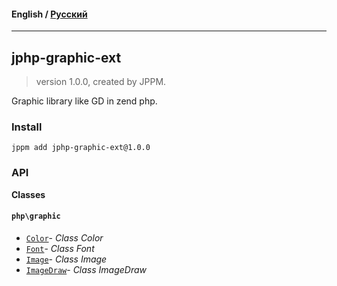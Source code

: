 #### **English** / [Русский](README.ru.md)

---

## jphp-graphic-ext
> version 1.0.0, created by JPPM.

Graphic library like GD in zend php.

### Install
```
jppm add jphp-graphic-ext@1.0.0
```

### API
**Classes**

#### `php\graphic`

- [`Color`](https://github.com/jphp-compiler/jphp/blob/master/exts/jphp-graphic-ext/api-docs/classes/php/graphic/Color.md)- _Class Color_
- [`Font`](https://github.com/jphp-compiler/jphp/blob/master/exts/jphp-graphic-ext/api-docs/classes/php/graphic/Font.md)- _Class Font_
- [`Image`](https://github.com/jphp-compiler/jphp/blob/master/exts/jphp-graphic-ext/api-docs/classes/php/graphic/Image.md)- _Class Image_
- [`ImageDraw`](https://github.com/jphp-compiler/jphp/blob/master/exts/jphp-graphic-ext/api-docs/classes/php/graphic/ImageDraw.md)- _Class ImageDraw_